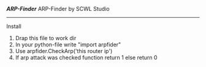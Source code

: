 ***ARP-Finder***
ARP-Finder by SCWL Studio
***
Install
1. Drap this file to work dir
2. In your python-file write "import arpfider"
3. Use arpfider.CheckArp('this router ip') 
4. If arp attack was checked function return 1 else return 0
